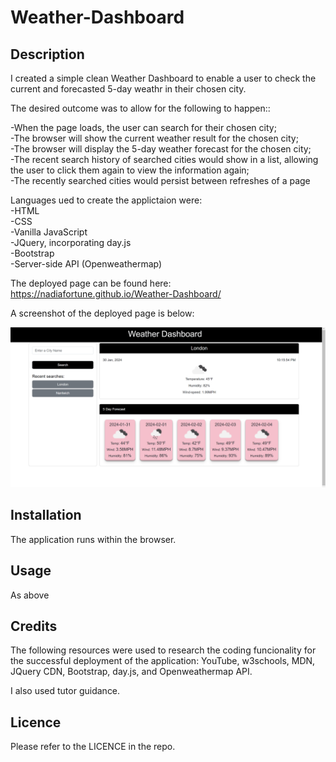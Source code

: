 # Weather-Dashboard

## **Description**

I created a simple clean Weather Dashboard to enable a user to check the current and forecasted 5-day weathr in their chosen city.

The desired outcome was to allow for the following to happen::

-When the page loads, the user can search for their chosen city;  
-The browser will show the current weather result for the chosen city;  
-The browser will display the 5-day weather forecast for the chosen city;  
-The recent search history of searched cities would show in a list, allowing the user to click them again to view the information again;  
-The recently searched cities would persist between refreshes of a page  

Languages ued to create the applictaion were:  
-HTML  
-CSS  
-Vanilla JavaScript  
-JQuery, incorporating day.js  
-Bootstrap  
-Server-side API (Openweathermap)

The deployed page can be found here: https://nadiafortune.github.io/Weather-Dashboard/

A screenshot of the deployed page is below:  

![](assets/Screenshot_2024-01-30_221602.png)


## **Installation**

The application runs within the browser.


## **Usage**

As above

## **Credits**

The following resources were used to research the coding funcionality for the successful deployment of the application: YouTube, w3schools, MDN, JQuery CDN, Bootstrap, day.js, and Openweathermap API.  

I also used tutor guidance.

## **Licence**

Please refer to the LICENCE in the repo.